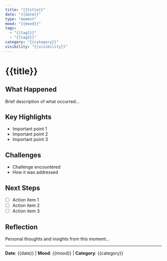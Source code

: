 ```yaml
---
title: "{{title}}"
date: "{{date}}"
type: "moment"
mood: "{{mood}}"
tags:
  - "{{tag1}}"
  - "{{tag2}}"
category: "{{category}}"
visibility: "{{visibility}}"
---
```


# {{title}}

## What Happened

Brief description of what occurred...

## Key Highlights

- Important point 1
- Important point 2
- Important point 3

## Challenges

- Challenge encountered
- How it was addressed

## Next Steps

- [ ] Action item 1
- [ ] Action item 2
- [ ] Action item 3

## Reflection

Personal thoughts and insights from this moment...

---

**Date**: {{date}} | **Mood**: {{mood}} | **Category**: {{category}}
